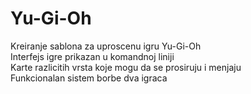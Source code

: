# Yu-Gi-Oh
Kreiranje sablona za uproscenu igru Yu-Gi-Oh <br />
Interfejs igre prikazan u komandnoj liniji <br />
Karte razlicitih vrsta koje mogu da se prosiruju i menjaju <br />
Funkcionalan sistem borbe dva igraca
